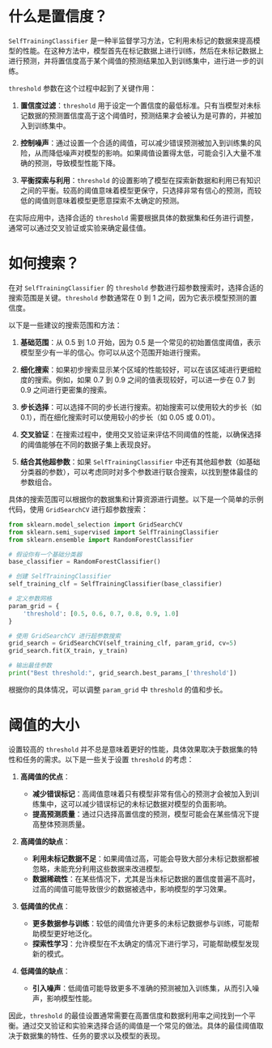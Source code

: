 # 什么是置信度？

`SelfTrainingClassifier` 是一种半监督学习方法，它利用未标记的数据来提高模型的性能。在这种方法中，模型首先在标记数据上进行训练，然后在未标记数据上进行预测，并将置信度高于某个阈值的预测结果加入到训练集中，进行进一步的训练。

`threshold` 参数在这个过程中起到了关键作用：

1. **置信度过滤**：`threshold` 用于设定一个置信度的最低标准。只有当模型对未标记数据的预测置信度高于这个阈值时，预测结果才会被认为是可靠的，并被加入到训练集中。

2. **控制噪声**：通过设置一个合适的阈值，可以减少错误预测被加入到训练集的风险，从而降低噪声对模型的影响。如果阈值设置得太低，可能会引入大量不准确的预测，导致模型性能下降。

3. **平衡探索与利用**：`threshold` 的设置影响了模型在探索新数据和利用已有知识之间的平衡。较高的阈值意味着模型更保守，只选择非常有信心的预测，而较低的阈值则意味着模型更愿意探索不太确定的预测。

在实际应用中，选择合适的 `threshold` 需要根据具体的数据集和任务进行调整，通常可以通过交叉验证或实验来确定最佳值。

# 如何搜索？

在对 `SelfTrainingClassifier` 的 `threshold` 参数进行超参数搜索时，选择合适的搜索范围是关键。`threshold` 参数通常在 0 到 1 之间，因为它表示模型预测的置信度。

以下是一些建议的搜索范围和方法：

1. **基础范围**：从 0.5 到 1.0 开始，因为 0.5 是一个常见的初始置信度阈值，表示模型至少有一半的信心。你可以从这个范围开始进行搜索。

2. **细化搜索**：如果初步搜索显示某个区域的性能较好，可以在该区域进行更细粒度的搜索。例如，如果 0.7 到 0.9 之间的值表现较好，可以进一步在 0.7 到 0.9 之间进行更密集的搜索。

3. **步长选择**：可以选择不同的步长进行搜索。初始搜索可以使用较大的步长（如 0.1），而在细化搜索时可以使用较小的步长（如 0.05 或 0.01）。

4. **交叉验证**：在搜索过程中，使用交叉验证来评估不同阈值的性能，以确保选择的阈值能够在不同的数据子集上表现良好。

5. **结合其他超参数**：如果 `SelfTrainingClassifier` 中还有其他超参数（如基础分类器的参数），可以考虑同时对多个参数进行联合搜索，以找到整体最佳的参数组合。

具体的搜索范围可以根据你的数据集和计算资源进行调整。以下是一个简单的示例代码，使用 `GridSearchCV` 进行超参数搜索：

```python
from sklearn.model_selection import GridSearchCV
from sklearn.semi_supervised import SelfTrainingClassifier
from sklearn.ensemble import RandomForestClassifier

# 假设你有一个基础分类器
base_classifier = RandomForestClassifier()

# 创建 SelfTrainingClassifier
self_training_clf = SelfTrainingClassifier(base_classifier)

# 定义参数网格
param_grid = {
    'threshold': [0.5, 0.6, 0.7, 0.8, 0.9, 1.0]
}

# 使用 GridSearchCV 进行超参数搜索
grid_search = GridSearchCV(self_training_clf, param_grid, cv=5)
grid_search.fit(X_train, y_train)

# 输出最佳参数
print("Best threshold:", grid_search.best_params_['threshold'])
```

根据你的具体情况，可以调整 `param_grid` 中 `threshold` 的值和步长。

# 阈值的大小

设置较高的 `threshold` 并不总是意味着更好的性能，具体效果取决于数据集的特性和任务的需求。以下是一些关于设置 `threshold` 的考虑：

1. **高阈值的优点**：
   - **减少错误标记**：高阈值意味着只有模型非常有信心的预测才会被加入到训练集中，这可以减少错误标记的未标记数据对模型的负面影响。
   - **提高预测质量**：通过只选择高置信度的预测，模型可能会在某些情况下提高整体预测质量。

2. **高阈值的缺点**：
   - **利用未标记数据不足**：如果阈值过高，可能会导致大部分未标记数据都被忽略，未能充分利用这些数据来改进模型。
   - **数据稀疏性**：在某些情况下，尤其是当未标记数据的置信度普遍不高时，过高的阈值可能导致很少的数据被选中，影响模型的学习效果。

3. **低阈值的优点**：
   - **更多数据参与训练**：较低的阈值允许更多的未标记数据参与训练，可能帮助模型更好地泛化。
   - **探索性学习**：允许模型在不太确定的情况下进行学习，可能帮助模型发现新的模式。

4. **低阈值的缺点**：
   - **引入噪声**：低阈值可能导致更多不准确的预测被加入训练集，从而引入噪声，影响模型性能。

因此，`threshold` 的最佳设置通常需要在高置信度和数据利用率之间找到一个平衡。通过交叉验证和实验来选择合适的阈值是一个常见的做法。具体的最佳阈值取决于数据集的特性、任务的要求以及模型的表现。